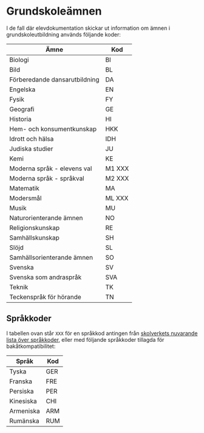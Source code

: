 Grundskoleämnen
===============
I de fall där elevdokumentation skickar ut information om ämnen i grundskoleutbildning används följande koder:

Ämne                           | Kod
-------------------------------|-------
 Biologi                       | BI
 Bild                          | BL
 Förberedande dansarutbildning | DA
 Engelska                      | EN
 Fysik                         | FY
 Geografi                      | GE
 Historia                      | HI
 Hem- och konsumentkunskap     | HKK
 Idrott och hälsa              | IDH
 Judiska studier               | JU
 Kemi                          | KE
 Moderna språk - elevens val   | M1 XXX
 Moderna språk - språkval      | M2 XXX
 Matematik                     | MA
 Modersmål                     | ML XXX
 Musik                         | MU
 Naturorienterande ämnen       | NO
 Religionskunskap              | RE
 Samhällskunskap               | SH
 Slöjd                         | SL
 Samhällsorienterande ämnen    | SO
 Svenska                       | SV
 Svenska som andraspråk        | SVA
 Teknik                        | TK
 Teckenspråk för hörande       | TN

Språkkoder
----------
I tabellen ovan står `XXX` för en språkkod antingen från [skolverkets nuvarande lista över språkkoder](https://www.skolverket.se/om-skolverket/publikationer/visa-enskild-publikation?_xurl_=http%3A%2F%2Fwww5.skolverket.se%2Fwtpub%2Fws%2Fskolbok%2Fwpubext%2Ftrycksak%2FBlob%2Fpdf3343.pdf%3Fk%3D3343), eller med följande språkkoder tillagda för bakåtkompatibilitet:

Språk     | Kod
----------|-----
Tyska     | GER
Franska   | FRE
Persiska  | PER
Kinesiska | CHI
Armeniska | ARM
Rumänska  | RUM
